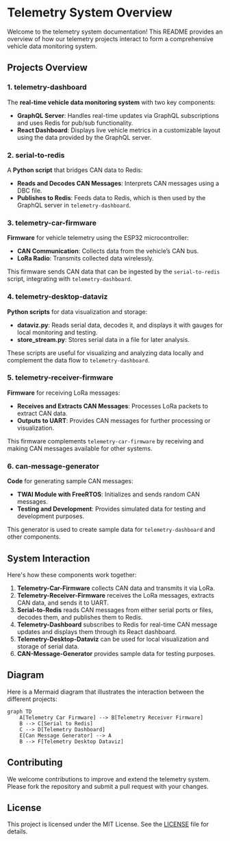 # Telemetry System Overview

Welcome to the telemetry system documentation! This README provides an overview of how our telemetry projects interact to form a comprehensive vehicle data monitoring system.

## Projects Overview

### **1. telemetry-dashboard**

The **real-time vehicle data monitoring system** with two key components:
- **GraphQL Server**: Handles real-time updates via GraphQL subscriptions and uses Redis for pub/sub functionality.
- **React Dashboard**: Displays live vehicle metrics in a customizable layout using the data provided by the GraphQL server.

### **2. serial-to-redis**

A **Python script** that bridges CAN data to Redis:
- **Reads and Decodes CAN Messages**: Interprets CAN messages using a DBC file.
- **Publishes to Redis**: Feeds data to Redis, which is then used by the GraphQL server in `telemetry-dashboard`.

### **3. telemetry-car-firmware**

**Firmware** for vehicle telemetry using the ESP32 microcontroller:
- **CAN Communication**: Collects data from the vehicle’s CAN bus.
- **LoRa Radio**: Transmits collected data wirelessly.

This firmware sends CAN data that can be ingested by the `serial-to-redis` script, integrating with `telemetry-dashboard`.

### **4. telemetry-desktop-dataviz**

**Python scripts** for data visualization and storage:
- **dataviz.py**: Reads serial data, decodes it, and displays it with gauges for local monitoring and testing.
- **store_stream.py**: Stores serial data in a file for later analysis.

These scripts are useful for visualizing and analyzing data locally and complement the data flow to `telemetry-dashboard`.

### **5. telemetry-receiver-firmware**

**Firmware** for receiving LoRa messages:
- **Receives and Extracts CAN Messages**: Processes LoRa packets to extract CAN data.
- **Outputs to UART**: Provides CAN messages for further processing or visualization.

This firmware complements `telemetry-car-firmware` by receiving and making CAN messages available for other systems.

### **6. can-message-generator**

**Code** for generating sample CAN messages:
- **TWAI Module with FreeRTOS**: Initializes and sends random CAN messages.
- **Testing and Development**: Provides simulated data for testing and development purposes.

This generator is used to create sample data for `telemetry-dashboard` and other components.

## System Interaction

Here's how these components work together:

1. **Telemetry-Car-Firmware** collects CAN data and transmits it via LoRa.
2. **Telemetry-Receiver-Firmware** receives the LoRa messages, extracts CAN data, and sends it to UART.
3. **Serial-to-Redis** reads CAN messages from either serial ports or files, decodes them, and publishes them to Redis.
4. **Telemetry-Dashboard** subscribes to Redis for real-time CAN message updates and displays them through its React dashboard.
5. **Telemetry-Desktop-Dataviz** can be used for local visualization and storage of serial data.
6. **CAN-Message-Generator** provides sample data for testing purposes.

## Diagram

Here is a Mermaid diagram that illustrates the interaction between the different projects:

```mermaid
graph TD
    A[Telemetry Car Firmware] --> B[Telemetry Receiver Firmware]
    B --> C[Serial to Redis]
    C --> D[Telemetry Dashboard]
    E[Can Message Generator] --> A
    B --> F[Telemetry Desktop Dataviz]
```

## Contributing

We welcome contributions to improve and extend the telemetry system. Please fork the repository and submit a pull request with your changes.

## License

This project is licensed under the MIT License. See the [LICENSE](LICENSE) file for details.
